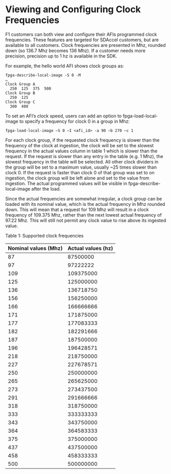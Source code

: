 # Viewing and Configuring Clock Frequencies

F1 customers can both view and configure their AFIs programmed clock frequencies. These features are targeted for SDAccel customers, but are available to all customers. Clock frequencies are presented in Mhz, rounded down (so 136.7 Mhz becomes 136 Mhz). If a customer needs more precision, precision up to 1 hz is available in the SDK. 

For example, the hello world AFI shows clock groups as:

```
fpga-describe-local-image -S 0 -M
…
Clock Group A
  250  125  375  500
Clock Group B
  250  125 
Clock Group C
  300  400
```

To set an AFI’s clock speed, users can add an option to fpga-load-local-image to specify a frequency for clock 0 in a group in Mhz:

```
fpga-load-local-image –S 0 –I <afi_id> -a 90 –b 270 –c 1
```

For each clock group, if the requested clock frequency is slower than the frequency of the clock at ingestion, the clock will be set to the slowest frequency in the actual values column in table 1 which is slower than the request. If the request is slower than any entry in the table (e.g. 1 Mhz), the slowest frequency in the table will be selected. All other clock dividers in the group will be set to a maximum value, usually ~25 times slower than clock 0. If the request is faster than clock 0 of that group was set to on ingestion, the clock group will be left alone and set to the value from ingestion. The actual programmed values will be visible in fpga-describe-local-image after the load. 

Since the actual frequencies are somewhat irregular, a clock group can be loaded with its nominal value, which is the actual frequency in Mhz rounded down. This will mean that a request for 109 Mhz will result in a clock frequency of 109.375 Mhz, rather than the next lowest actual frequency of 97.22 Mhz. This will still not permit any clock value to rise above its ingested value.  
 
Table 1: Supported clock frequencies	

|Nominal values (Mhz)|Actual values (hz)|
|-----|-----|
|87|87500000|
|97|97222222|
|109|109375000|
|125|125000000|
|136|136718750|
|156|156250000|
|166|166666666|
|171|171875000|
|177|177083333|
|182|182291666|
|187|187500000|
|196|196428571|
|218|218750000|
|227|227678571|
|250|250000000|
|265|265625000|
|273|273437500|
|291|291666666|
|318|318750000|
|333|333333333|
|343|343750000|
|364|364583333|
|375|375000000|
|437|437500000|
|458|458333333|
|500|500000000|

